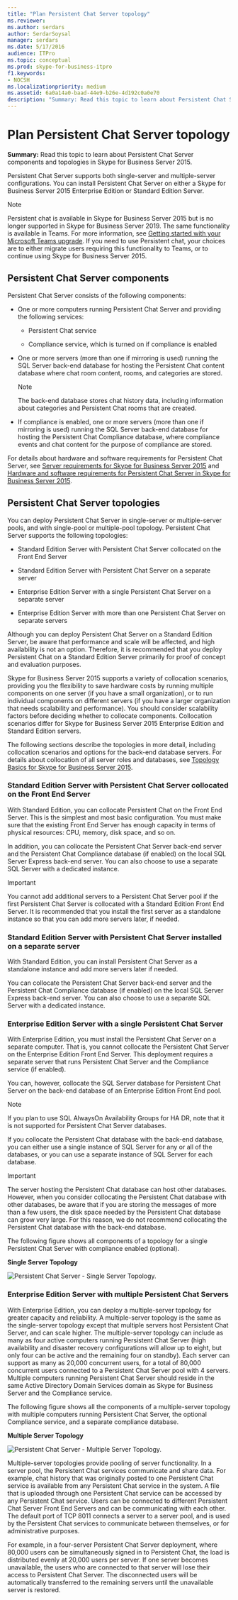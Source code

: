 ```yaml
---
title: "Plan Persistent Chat Server topology"
ms.reviewer: 
ms.author: serdars
author: SerdarSoysal
manager: serdars
ms.date: 5/17/2016
audience: ITPro
ms.topic: conceptual
ms.prod: skype-for-business-itpro
f1.keywords:
- NOCSH
ms.localizationpriority: medium
ms.assetid: 6a0a14a0-baad-44e9-b26e-4d192c0a0e70
description: "Summary: Read this topic to learn about Persistent Chat Server components and topologies in Skype for Business Server 2015."
---
```


# Plan Persistent Chat Server topology
 
**Summary:** Read this topic to learn about Persistent Chat Server components and topologies in Skype for Business Server 2015.
  
Persistent Chat Server supports both single-server and multiple-server configurations. You can install Persistent Chat Server on either a Skype for Business Server 2015 Enterprise Edition or Standard Edition Server. 

> [!NOTE] 
> Persistent chat is available in Skype for Business Server 2015 but is no longer supported in Skype for Business Server 2019. The same functionality is available in Teams. For more information, see [Getting started with your Microsoft Teams upgrade](/microsoftteams/upgrade-start-here). If you need to use Persistent chat, your choices are to either migrate users requiring this functionality to Teams, or to continue using Skype for Business Server 2015. 
  
## Persistent Chat Server components

Persistent Chat Server consists of the following components:
  
- One or more computers running Persistent Chat Server and providing the following services:
    
  - Persistent Chat service
    
  - Compliance service, which is turned on if compliance is enabled
    
- One or more servers (more than one if mirroring is used) running the SQL Server back-end database for hosting the Persistent Chat content database where chat room content, rooms, and categories are stored.
    
    > [!NOTE]
    > The back-end database stores chat history data, including information about categories and Persistent Chat rooms that are created. 
  
- If compliance is enabled, one or more servers (more than one if mirroring is used) running the SQL Server back-end database for hosting the Persistent Chat Compliance database, where compliance events and chat content for the purpose of compliance are stored.
    
For details about hardware and software requirements for Persistent Chat Server, see [Server requirements for Skype for Business Server 2015](../../plan-your-deployment/requirements-for-your-environment/server-requirements.md) and [Hardware and software requirements for Persistent Chat Server in Skype for Business Server 2015](hardware-and-software-requirements.md). 
  
## Persistent Chat Server topologies

You can deploy Persistent Chat Server in single-server or multiple-server pools, and with single-pool or multiple-pool topology. Persistent Chat Server supports the following topologies:
  
-  Standard Edition Server with Persistent Chat Server collocated on the Front End Server
    
-  Standard Edition Server with Persistent Chat Server on a separate server
    
-  Enterprise Edition Server with a single Persistent Chat Server on a separate server
    
-  Enterprise Edition Server with more than one Persistent Chat Server on separate servers
    
Although you can deploy Persistent Chat Server on a Standard Edition Server, be aware that performance and scale will be affected, and high availability is not an option. Therefore, it is recommended that you deploy Persistent Chat on a Standard Edition Server primarily for proof of concept and evaluation purposes. 
  
Skype for Business Server 2015 supports a variety of collocation scenarios, providing you the flexibility to save hardware costs by running multiple components on one server (if you have a small organization), or to run individual components on different servers (if you have a larger organization that needs scalability and performance). You should consider scalability factors before deciding whether to collocate components. Collocation scenarios differ for Skype for Business Server 2015 Enterprise Edition and Standard Edition servers. 
  
The following sections describe the topologies in more detail, including collocation scenarios and options for the back-end database servers. For details about collocation of all server roles and databases, see [Topology Basics for Skype for Business Server 2015](../../plan-your-deployment/topology-basics/topology-basics.md).
  
### Standard Edition Server with Persistent Chat Server collocated on the Front End Server

With Standard Edition, you can collocate Persistent Chat on the Front End Server. This is the simplest and most basic configuration. You must make sure that the existing Front End Server has enough capacity in terms of physical resources: CPU, memory, disk space, and so on.
  
In addition, you can collocate the Persistent Chat Server back-end server and the Persistent Chat Compliance database (if enabled) on the local SQL Server Express back-end server. You can also choose to use a separate SQL Server with a dedicated instance. 
  
> [!IMPORTANT]
> You cannot add additional servers to a Persistent Chat Server pool if the first Persistent Chat Server is collocated with a Standard Edition Front End Server. It is recommended that you install the first server as a standalone instance so that you can add more servers later, if needed. 
  
### Standard Edition Server with Persistent Chat Server installed on a separate server

With Standard Edition, you can install Persistent Chat Server as a standalone instance and add more servers later if needed. 
  
You can collocate the Persistent Chat Server back-end server and the Persistent Chat Compliance database (if enabled) on the local SQL Server Express back-end server. You can also choose to use a separate SQL Server with a dedicated instance. 
  
### Enterprise Edition Server with a single Persistent Chat Server

With Enterprise Edition, you must install the Persistent Chat Server on a separate computer. That is, you cannot collocate the Persistent Chat Server on the Enterprise Edition Front End Server. This deployment requires a separate server that runs Persistent Chat Server and the Compliance service (if enabled).
  
You can, however, collocate the SQL Server database for Persistent Chat Server on the back-end database of an Enterprise Edition Front End pool.
  
> [!NOTE]
> If you plan to use SQL AlwaysOn Availability Groups for HA DR, note that it is not supported for Persistent Chat Server databases. 
  
If you collocate the Persistent Chat database with the back-end database, you can either use a single instance of SQL Server for any or all of the databases, or you can use a separate instance of SQL Server for each database.
  
> [!IMPORTANT]
> The server hosting the Persistent Chat database can host other databases. However, when you consider collocating the Persistent Chat database with other databases, be aware that if you are storing the messages of more than a few users, the disk space needed by the Persistent Chat database can grow very large. For this reason, we do not recommend collocating the Persistent Chat database with the back-end database. 
  
The following figure shows all components of a topology for a single Persistent Chat Server with compliance enabled (optional).
  
**Single Server Topology**

![Persistent Chat Server - Single Server Topology.](../../media/e1b39c28-8a4d-4c03-983b-4392889c2d14.png)
  
### Enterprise Edition Server with multiple Persistent Chat Servers

With Enterprise Edition, you can deploy a multiple-server topology for greater capacity and reliability. A multiple-server topology is the same as the single-server topology except that multiple servers host Persistent Chat Server, and can scale higher. The multiple-server topology can include as many as four active computers running Persistent Chat Server (high availability and disaster recovery configurations will allow up to eight, but only four can be active and the remaining four on standby). Each server can support as many as 20,000 concurrent users, for a total of 80,000 concurrent users connected to a Persistent Chat Server pool with 4 servers. Multiple computers running Persistent Chat Server should reside in the same Active Directory Domain Services domain as Skype for Business Server and the Compliance service.
  
The following figure shows all the components of a multiple-server topology with multiple computers running Persistent Chat Server, the optional Compliance service, and a separate compliance database.
  
**Multiple Server Topology**

![Persistent Chat Server - Multiple Server Topology.](../../media/8fc20997-7acc-46ea-8dea-11239ffd9458.png)
  
Multiple-server topologies provide pooling of server functionality. In a server pool, the Persistent Chat services communicate and share data. For example, chat history that was originally posted to one Persistent Chat service is available from any Persistent Chat service in the system. A file that is uploaded through one Persistent Chat service can be accessed by any Persistent Chat service. Users can be connected to different Persistent Chat Server Front End Servers and can be communicating with each other. The default port of TCP 8011 connects a server to a server pool, and is used by the Persistent Chat services to communicate between themselves, or for administrative purposes.
  
For example, in a four-server Persistent Chat Server deployment, where 80,000 users can be simultaneously signed in to Persistent Chat, the load is distributed evenly at 20,000 users per server. If one server becomes unavailable, the users who are connected to that server will lose their access to Persistent Chat Server. The disconnected users will be automatically transferred to the remaining servers until the unavailable server is restored. 
  

